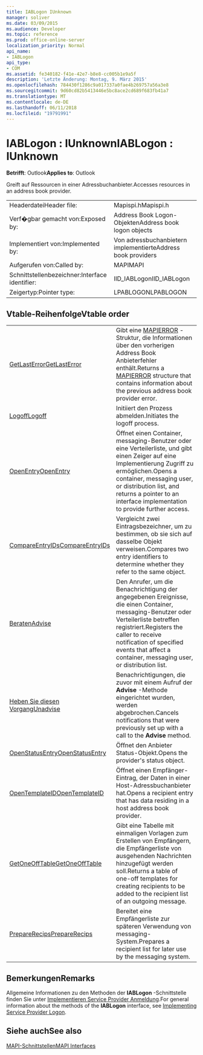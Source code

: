 ```yaml
---
title: IABLogon IUnknown
manager: soliver
ms.date: 03/09/2015
ms.audience: Developer
ms.topic: reference
ms.prod: office-online-server
localization_priority: Normal
api_name:
- IABLogon
api_type:
- COM
ms.assetid: fe340182-f41e-42e7-b8e8-cc005b1e9a5f
description: 'Letzte Änderung: Montag, 9. März 2015'
ms.openlocfilehash: 784430f1286c9a017337a0fae4b269757a56a3e8
ms.sourcegitcommit: 9d60cd82b5413446e5bc8ace2cd689f683fb41a7
ms.translationtype: MT
ms.contentlocale: de-DE
ms.lasthandoff: 06/11/2018
ms.locfileid: "19791991"
---
```

# <a name="iablogon--iunknown"></a><span data-ttu-id="08bb9-103">IABLogon : IUnknown</span><span class="sxs-lookup"><span data-stu-id="08bb9-103">IABLogon : IUnknown</span></span>

  
  
<span data-ttu-id="08bb9-104">**Betrifft**: Outlook</span><span class="sxs-lookup"><span data-stu-id="08bb9-104">**Applies to**: Outlook</span></span> 
  
<span data-ttu-id="08bb9-105">Greift auf Ressourcen in einer Adressbuchanbieter.</span><span class="sxs-lookup"><span data-stu-id="08bb9-105">Accesses resources in an address book provider.</span></span>
  
|||
|:-----|:-----|
|<span data-ttu-id="08bb9-106">Headerdatei</span><span class="sxs-lookup"><span data-stu-id="08bb9-106">Header file:</span></span>  <br/> |<span data-ttu-id="08bb9-107">Mapispi.h</span><span class="sxs-lookup"><span data-stu-id="08bb9-107">Mapispi.h</span></span>  <br/> |
|<span data-ttu-id="08bb9-108">Verf�gbar gemacht von:</span><span class="sxs-lookup"><span data-stu-id="08bb9-108">Exposed by:</span></span>  <br/> |<span data-ttu-id="08bb9-109">Address Book Logon-Objekten</span><span class="sxs-lookup"><span data-stu-id="08bb9-109">Address book logon objects</span></span>  <br/> |
|<span data-ttu-id="08bb9-110">Implementiert von:</span><span class="sxs-lookup"><span data-stu-id="08bb9-110">Implemented by:</span></span>  <br/> |<span data-ttu-id="08bb9-111">Von adressbuchanbietern implementierte</span><span class="sxs-lookup"><span data-stu-id="08bb9-111">Address book providers</span></span>  <br/> |
|<span data-ttu-id="08bb9-112">Aufgerufen von:</span><span class="sxs-lookup"><span data-stu-id="08bb9-112">Called by:</span></span>  <br/> |<span data-ttu-id="08bb9-113">MAPI</span><span class="sxs-lookup"><span data-stu-id="08bb9-113">MAPI</span></span>  <br/> |
|<span data-ttu-id="08bb9-114">Schnittstellenbezeichner:</span><span class="sxs-lookup"><span data-stu-id="08bb9-114">Interface identifier:</span></span>  <br/> |<span data-ttu-id="08bb9-115">IID_IABLogon</span><span class="sxs-lookup"><span data-stu-id="08bb9-115">IID_IABLogon</span></span>  <br/> |
|<span data-ttu-id="08bb9-116">Zeigertyp:</span><span class="sxs-lookup"><span data-stu-id="08bb9-116">Pointer type:</span></span>  <br/> |<span data-ttu-id="08bb9-117">LPABLOGON</span><span class="sxs-lookup"><span data-stu-id="08bb9-117">LPABLOGON</span></span>  <br/> |
   
## <a name="vtable-order"></a><span data-ttu-id="08bb9-118">Vtable-Reihenfolge</span><span class="sxs-lookup"><span data-stu-id="08bb9-118">Vtable order</span></span>

|||
|:-----|:-----|
|[<span data-ttu-id="08bb9-119">GetLastError</span><span class="sxs-lookup"><span data-stu-id="08bb9-119">GetLastError</span></span>](iablogon-getlasterror.md) <br/> |<span data-ttu-id="08bb9-120">Gibt eine [MAPIERROR](mapierror.md) -Struktur, die Informationen über den vorherigen Address Book Anbieterfehler enthält.</span><span class="sxs-lookup"><span data-stu-id="08bb9-120">Returns a [MAPIERROR](mapierror.md) structure that contains information about the previous address book provider error.</span></span>  <br/> |
|[<span data-ttu-id="08bb9-121">Logoff</span><span class="sxs-lookup"><span data-stu-id="08bb9-121">Logoff</span></span>](iablogon-logoff.md) <br/> |<span data-ttu-id="08bb9-122">Initiiert den Prozess abmelden.</span><span class="sxs-lookup"><span data-stu-id="08bb9-122">Initiates the logoff process.</span></span>  <br/> |
|[<span data-ttu-id="08bb9-123">OpenEntry</span><span class="sxs-lookup"><span data-stu-id="08bb9-123">OpenEntry</span></span>](iablogon-openentry.md) <br/> |<span data-ttu-id="08bb9-124">Öffnet einen Container, messaging-Benutzer oder eine Verteilerliste, und gibt einen Zeiger auf eine Implementierung Zugriff zu ermöglichen.</span><span class="sxs-lookup"><span data-stu-id="08bb9-124">Opens a container, messaging user, or distribution list, and returns a pointer to an interface implementation to provide further access.</span></span>  <br/> |
|[<span data-ttu-id="08bb9-125">CompareEntryIDs</span><span class="sxs-lookup"><span data-stu-id="08bb9-125">CompareEntryIDs</span></span>](iablogon-compareentryids.md) <br/> |<span data-ttu-id="08bb9-126">Vergleicht zwei Eintragsbezeichner, um zu bestimmen, ob sie sich auf dasselbe Objekt verweisen.</span><span class="sxs-lookup"><span data-stu-id="08bb9-126">Compares two entry identifiers to determine whether they refer to the same object.</span></span>  <br/> |
|[<span data-ttu-id="08bb9-127">Beraten</span><span class="sxs-lookup"><span data-stu-id="08bb9-127">Advise</span></span>](iablogon-advise.md) <br/> |<span data-ttu-id="08bb9-128">Den Anrufer, um die Benachrichtigung der angegebenen Ereignisse, die einen Container, messaging-Benutzer oder Verteilerliste betreffen registriert.</span><span class="sxs-lookup"><span data-stu-id="08bb9-128">Registers the caller to receive notification of specified events that affect a container, messaging user, or distribution list.</span></span>  <br/> |
|[<span data-ttu-id="08bb9-129">Heben Sie diesen Vorgang</span><span class="sxs-lookup"><span data-stu-id="08bb9-129">Unadvise</span></span>](iablogon-unadvise.md) <br/> |<span data-ttu-id="08bb9-130">Benachrichtigungen, die zuvor mit einem Aufruf der **Advise** -Methode eingerichtet wurden, werden abgebrochen.</span><span class="sxs-lookup"><span data-stu-id="08bb9-130">Cancels notifications that were previously set up with a call to the **Advise** method.</span></span>  <br/> |
|[<span data-ttu-id="08bb9-131">OpenStatusEntry</span><span class="sxs-lookup"><span data-stu-id="08bb9-131">OpenStatusEntry</span></span>](iablogon-openstatusentry.md) <br/> |<span data-ttu-id="08bb9-132">Öffnet den Anbieter Status-Objekt.</span><span class="sxs-lookup"><span data-stu-id="08bb9-132">Opens the provider's status object.</span></span>  <br/> |
|[<span data-ttu-id="08bb9-133">OpenTemplateID</span><span class="sxs-lookup"><span data-stu-id="08bb9-133">OpenTemplateID</span></span>](iablogon-opentemplateid.md) <br/> |<span data-ttu-id="08bb9-134">Öffnet einen Empfänger-Eintrag, der Daten in einer Host-Adressbuchanbieter hat.</span><span class="sxs-lookup"><span data-stu-id="08bb9-134">Opens a recipient entry that has data residing in a host address book provider.</span></span>  <br/> |
|[<span data-ttu-id="08bb9-135">GetOneOffTable</span><span class="sxs-lookup"><span data-stu-id="08bb9-135">GetOneOffTable</span></span>](iablogon-getoneofftable.md) <br/> |<span data-ttu-id="08bb9-136">Gibt eine Tabelle mit einmaligen Vorlagen zum Erstellen von Empfängern, die Empfängerliste von ausgehenden Nachrichten hinzugefügt werden soll.</span><span class="sxs-lookup"><span data-stu-id="08bb9-136">Returns a table of one-off templates for creating recipients to be added to the recipient list of an outgoing message.</span></span>  <br/> |
|[<span data-ttu-id="08bb9-137">PrepareRecips</span><span class="sxs-lookup"><span data-stu-id="08bb9-137">PrepareRecips</span></span>](iablogon-preparerecips.md) <br/> |<span data-ttu-id="08bb9-138">Bereitet eine Empfängerliste zur späteren Verwendung von messaging-System.</span><span class="sxs-lookup"><span data-stu-id="08bb9-138">Prepares a recipient list for later use by the messaging system.</span></span>  <br/> |
   
## <a name="remarks"></a><span data-ttu-id="08bb9-139">Bemerkungen</span><span class="sxs-lookup"><span data-stu-id="08bb9-139">Remarks</span></span>

<span data-ttu-id="08bb9-140">Allgemeine Informationen zu den Methoden der **IABLogon** -Schnittstelle finden Sie unter [Implementieren Service Provider Anmeldung](implementing-service-provider-logon.md).</span><span class="sxs-lookup"><span data-stu-id="08bb9-140">For general information about the methods of the **IABLogon** interface, see [Implementing Service Provider Logon](implementing-service-provider-logon.md).</span></span>
  
## <a name="see-also"></a><span data-ttu-id="08bb9-141">Siehe auch</span><span class="sxs-lookup"><span data-stu-id="08bb9-141">See also</span></span>



[<span data-ttu-id="08bb9-142">MAPI-Schnittstellen</span><span class="sxs-lookup"><span data-stu-id="08bb9-142">MAPI Interfaces</span></span>](mapi-interfaces.md)


